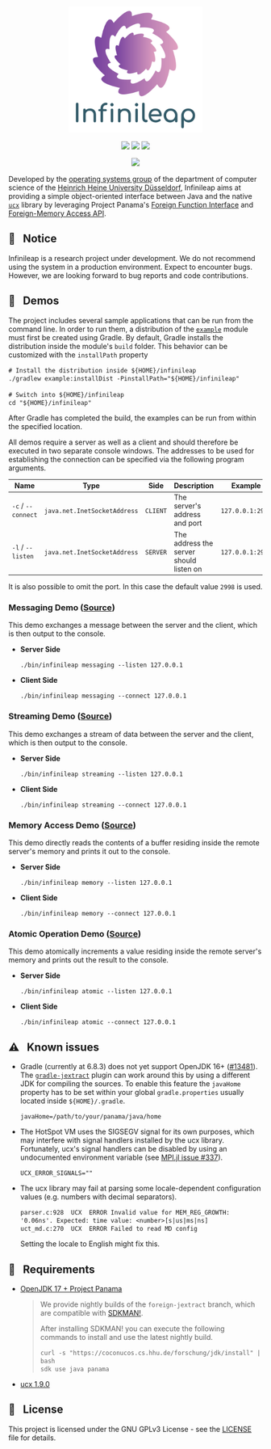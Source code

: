 <p align="center">
  <img src="logo.svg" height=250>
</p>

<p align="center">
  <a href="https://openjdk.java.net/projects/jdk/16/"><img src="https://img.shields.io/badge/java-17-blue.svg"></a>
<a href="https://github.com/openucx/ucx/tree/v1.9.0"><img src="https://img.shields.io/badge/ucx-1.9.0-red.svg"></a>
  <a href="https://github.com/hhu-bsinfo/infinileap/blob/master/LICENSE"><img src="https://img.shields.io/badge/license-GPLv3-orange.svg"></a>
  
</p>

<p align="center">
  <a href="https://www.ej-technologies.com/products/jprofiler/overview.html"><img src="https://www.ej-technologies.com/images/product_banners/jprofiler_large.png"></a>
</p>

Developed by the [operating systems group](https://www.cs.hhu.de/en/research-groups/operating-systems.html) of the department of computer science of the [Heinrich Heine University Düsseldorf](https://www.hhu.de), Infinileap aims at providing a simple object-oriented interface between Java and the native [`ucx`](https://github.com/openucx/ucx) library by leveraging Project Panama's [Foreign Function Interface](https://openjdk.java.net/jeps/191) and [Foreign-Memory Access API](https://openjdk.java.net/jeps/370).

## :construction: &nbsp; Notice

Infinileap is a research project under development. We do not recommend using the system in a production environment. Expect to encounter bugs. However, we are looking forward to bug reports and code contributions.

## :rocket: &nbsp; Demos

The project includes several sample applications that can be run from the command line.
In order to run them, a distribution of the [`example`](./example) module must first be created using Gradle.
By default, Gradle installs the distribution inside the module's `build` folder. This behavior can be customized
with the `installPath` property

``` 
# Install the distribution inside ${HOME}/infinileap
./gradlew example:installDist -PinstallPath="${HOME}/infinileap"

# Switch into ${HOME}/infinileap
cd "${HOME}/infinileap"
```

After Gradle has completed the build, the examples can be run from within the specified location.

All demos require a server as well as a client and should therefore be executed in two separate console windows.
The addresses to be used for establishing the connection can be specified via the following program arguments.

| Name               | Type                         | Side     | Description                             | Example          |
|--------------------|------------------------------|----------|-----------------------------------------|------------------|
| `-c` / `--connect` | `java.net.InetSocketAddress` | `CLIENT` | The server's address and port           | `127.0.0.1:2998` |
| `-l` / `--listen`  | `java.net.InetSocketAddress` | `SERVER` | The address the server should listen on | `127.0.0.1:2998` |

It is also possible to omit the port. In this case the default value `2998` is used.

### Messaging Demo ([Source](./example/src/main/java/de/hhu/bsinfo/infinileap/example/demo/Messaging.java))

This demo exchanges a message between the server and the client, which is then output to the console.

* **Server Side**

  ```console
  ./bin/infinileap messaging --listen 127.0.0.1
  ```

* **Client Side**

  ```console
  ./bin/infinileap messaging --connect 127.0.0.1
  ```

### Streaming Demo ([Source](./example/src/main/java/de/hhu/bsinfo/infinileap/example/demo/Streaming.java))

This demo exchanges a stream of data between the server and the client, which is then output to the console.

* **Server Side**

  ```console
  ./bin/infinileap streaming --listen 127.0.0.1
  ```

* **Client Side**

  ```console
  ./bin/infinileap streaming --connect 127.0.0.1
  ```

### Memory Access Demo ([Source](./example/src/main/java/de/hhu/bsinfo/infinileap/example/demo/Memory.java))

This demo directly reads the contents of a buffer residing inside the remote server's memory and prints it out to the console.

* **Server Side**

  ```console
  ./bin/infinileap memory --listen 127.0.0.1
  ```

* **Client Side**

  ```console
  ./bin/infinileap memory --connect 127.0.0.1
  ```

### Atomic Operation Demo ([Source](./example/src/main/java/de/hhu/bsinfo/infinileap/example/demo/Atomic.java))

This demo atomically increments a value residing inside the remote server's memory and prints out the result to the console.

* **Server Side**

  ```console
  ./bin/infinileap atomic --listen 127.0.0.1
  ```

* **Client Side**

  ```console
  ./bin/infinileap atomic --connect 127.0.0.1
  ```

## :warning: &nbsp; Known issues

  - Gradle (currently at 6.8.3) does not yet support OpenJDK 16+ ([#13481](https://github.com/gradle/gradle/issues/13481)). The [`gradle-jextract`](https://github.com/krakowski/gradle-jextract) plugin can work around this by using a different JDK for compiling the sources. To enable this feature the `javaHome` property has to be set within your global `gradle.properties` usually located inside `${HOME}/.gradle`.
  
    ```
    javaHome=/path/to/your/panama/java/home
    ```
    
  - The HotSpot VM uses the SIGSEGV signal for its own purposes, which may interfere with signal handlers installed by the ucx library. Fortunately, ucx's signal handlers can be disabled by using an undocumented environment variable (see [MPI.jl issue #337](https://github.com/JuliaParallel/MPI.jl/issues/337#issuecomment-578377458)).

    ```
    UCX_ERROR_SIGNALS=""
    ```
    
  - The ucx library may fail at parsing some locale-dependent configuration values (e.g. numbers with decimal separators).

    ```
    parser.c:928  UCX  ERROR Invalid value for MEM_REG_GROWTH: '0.06ns'. Expected: time value: <number>[s|us|ms|ns]
    uct_md.c:270  UCX  ERROR Failed to read MD config
    ```

    Setting the locale to English might fix this.

## :wrench: &nbsp; Requirements

  * [OpenJDK 17 + Project Panama](https://github.com/openjdk/panama-foreign/tree/foreign-jextract)
      
    > We provide nightly builds of the `foreign-jextract` branch, which are compatible with [SDKMAN!](https://sdkman.io).
    > 
    > After installing SDKMAN! you can execute the following commands to install and use the latest nightly build.
    > 
    > 
    > ```
    > curl -s "https://coconucos.cs.hhu.de/forschung/jdk/install" | bash
    > sdk use java panama
    > ```
    
  * [ucx 1.9.0](https://github.com/openucx/ucx/releases/tag/v1.9.0)
  
## :scroll: &nbsp; License

This project is licensed under the GNU GPLv3 License - see the [LICENSE](LICENSE) file for details.
